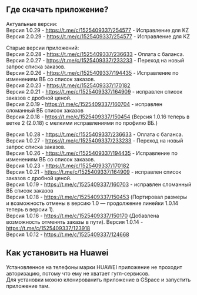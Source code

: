 ## Где скачать приложение?
Актуальные версии:    
Версия 1.0.29 - https://t.me/c/1525409337/254577 - Исправление для KZ  
Версия 2.0.29 - https://t.me/c/1525409337/254577 - Исправление для KZ  
 
Старые версии приложений:  
Версия 2.0.28 - https://t.me/c/1525409337/236633 - Оплата с баланса.  
Версия 2.0.27 - https://t.me/c/1525409337/233233 - Переход на новый запрос списка заказов.   
Версия 2.0.26 - https://t.me/c/1525409337/194435 - Исправление по изменениям ВБ со список заказов.  
Версия 2.0.23 - https://t.me/c/1525409337/170182  
Версия 2.0.21 - https://t.me/c/1525409337/164909 - исправлен список заказов с дробной ценой.  
Версия 2.0.19 - https://t.me/c/1525409337/160704 - исправлен сломанный ВБ список заказов  
Версия 2.0.18 - https://t.me/c/1525409337/150454 (Версия 1.0.16 теперь в ветке 2 (2.0.18) с мелкими исправлениями по профилю ВБ.)  
  
Версия 1.0.28 - https://t.me/c/1525409337/236633 - Оплата с баланса.  
Версия 1.0.27 - https://t.me/c/1525409337/233233 - Переход на новый запрос списка заказов.   
Версия 1.0.26 - https://t.me/c/1525409337/194435 - Исправление по изменениям ВБ со список заказов.  
Версия 1.0.23 - https://t.me/c/1525409337/170182  
Версия 1.0.21 - https://t.me/c/1525409337/164909 - исправлен список заказов с дробной ценой.  
Версия 1.0.19 - https://t.me/c/1525409337/160703 - исправлен сломанный ВБ список заказов  
Версия 1.0.18 - https://t.me/c/1525409337/150453 (Портировал размеры и возможность отмены в версию 1.0 — продолжение линейки 1.0.14 теперь в версии 1).  
Версия 1.0.16 - https://t.me/c/1525409337/150170 (Добавлена возможность отменять заказы в пути).
Версия 1.0.14 - https://t.me/c/1525409337/123918  
Версия 1.0.12 - https://t.me/c/1525409337/124668  

## Как установить на Huawei
Установленное на телефоны марки HUAWEI приложение не проходит авторизацию, потому что ему не хватает гугл-сервисов.  
Для установки можно клонированить приложение в GSpace и запустить приложение там.

